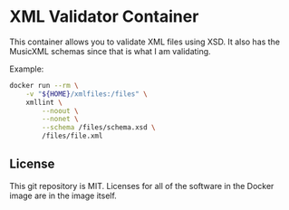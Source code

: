 
# XML Validator Container

This container allows you to validate XML files using XSD.
It also has the MusicXML schemas since that is what I am validating.

Example:

```sh
docker run --rm \
    -v "${HOME}/xmlfiles:/files" \
    xmllint \
        --noout \
        --nonet \
        --schema /files/schema.xsd \
        /files/file.xml 
```

## License

This git repository is MIT.
Licenses for all of the software in the Docker image are in the image itself.
